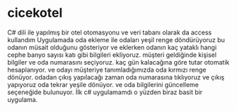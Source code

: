 # cicekotel
C# dili ile yapılmış bir otel otomasyonu ve veri tabanı olarak da access kullandım
Uygulamada oda ekleme ile odaları yeşil renge döndürüyoruz bu odanın müsait olduğunu gösteriyor ve eklerken odanın kaç yataklı hangi cephe
banyo sayısı katı gibi bilgileri ekliyoruz. müşteri geldiğinde kişisel bilgiler ve oda numarasını seçiyoruz. kaç gün kalacağına göre tutar
otomatik hesaplanıyor. ve odayı müşteriye tanımladığımızda oda kırmızı renge dönüyor. odadan çıkış yapılacağı zaman oda numarasına
tıklıyoruz ve çıkış yapıyoruz oda tekrar yeşile dönüyor. ve oda bilgilerini güncelleme seçeneğide bulunuyor. İlk c# uygulamamdı o yüzden
biraz basit bir uygulama.
